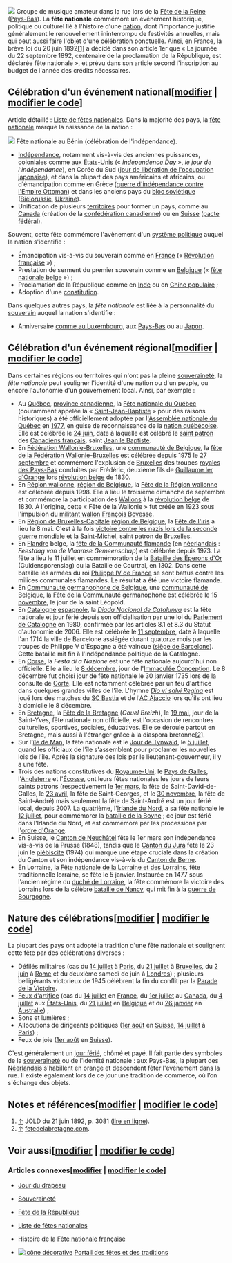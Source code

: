 [![](//upload.wikimedia.org/wikipedia/commons/thumb/0/03/DirkvdM_koninginnedag_3.jpg/250px-DirkvdM_koninginnedag_3.jpg)](/wiki/Fichier:DirkvdM_koninginnedag_3.jpg) Groupe de musique amateur dans la rue lors de la [Fête de la Reine](/wiki/F%C3%AAte_du_Roi_(Pays-Bas) "Fête du Roi (Pays-Bas)") ([Pays-Bas](/wiki/Pays-Bas "Pays-Bas")).
La **fête nationale** commémore un événement historique, politique ou culturel lié à l'histoire d'une [nation](/wiki/Nation "Nation"), dont l'importance justifie généralement le renouvellement ininterrompu de festivités annuelles, mais qui peut aussi faire l'objet d'une célébration ponctuelle. Ainsi, en France, la brève loi du 20 juin 1892[[1]](#cite_note-1) a décidé dans son article 1er que « La journée du 22 septembre 1892, centenaire de la proclamation de la République, est déclarée fête nationale », et prévu dans son article second l'inscription au budget de l'année des crédits nécessaires.




## Célébration d'un événement national[[modifier](/w/index.php?title=F%C3%AAte_nationale&veaction=edit&section=1 "Modifier la section : Célébration d'un événement national") | [modifier le code](/w/index.php?title=F%C3%AAte_nationale&action=edit&section=1 "Modifier la section : Célébration d'un événement national")]


Article détaillé : [Liste de fêtes nationales](/wiki/Liste_de_f%C3%AAtes_nationales "Liste de fêtes nationales").
Dans la majorité des pays, la [fête nationale](/wiki/Liste_de_f%C3%AAtes_nationales "Liste de fêtes nationales") marque la naissance de la nation :



[![](//upload.wikimedia.org/wikipedia/commons/thumb/3/33/DEGAN_Gabin_%28motorized_parade%29.jpg/220px-DEGAN_Gabin_%28motorized_parade%29.jpg)](/wiki/Fichier:DEGAN_Gabin_(motorized_parade).jpg) Fête nationale au Bénin (célébration de l'indépendance).
* [Indépendance](/wiki/Ind%C3%A9pendance_(politique) "Indépendance (politique)"), notamment vis-à-vis des anciennes puissances, coloniales comme aux [États-Unis](/wiki/%C3%89tats-Unis "États-Unis") (« *[Independence Day](/wiki/Jour_de_l%27Ind%C3%A9pendance_(%C3%89tats-Unis) "Jour de l'Indépendance (États-Unis)")* », *le jour de l'indépendance*), en Corée du Sud ([jour de libération de l'occupation japonaise](/wiki/Journ%C3%A9e_nationale_de_la_lib%C3%A9ration_de_Cor%C3%A9e "Journée nationale de la libération de Corée")), et dans la plupart des pays américains et africains, ou d'émancipation comme en Grèce ([guerre d'indépendance contre l'Empire Ottoman](/wiki/F%C3%AAte_nationale_de_la_Gr%C3%A8ce "Fête nationale de la Grèce")) et dans les anciens pays du [bloc soviétique](/wiki/Bloc_de_l%27Est "Bloc de l'Est") ([Biélorussie](/wiki/Bi%C3%A9lorussie "Biélorussie"), [Ukraine](/wiki/Ukraine "Ukraine")).
* Unification de plusieurs [territoires](/wiki/Territoire "Territoire") pour former un pays, comme au [Canada](/wiki/Canada "Canada") (création de la [confédération canadienne](/wiki/Conf%C3%A9d%C3%A9ration_canadienne "Confédération canadienne")) ou en [Suisse](/wiki/Suisse "Suisse") ([pacte fédéral](/wiki/Pacte_f%C3%A9d%C3%A9ral "Pacte fédéral")).


Souvent, cette fête commémore l'avènement d'un [système politique](/wiki/Syst%C3%A8me_politique "Système politique") auquel la nation s'identifie :



* Émancipation vis-à-vis du souverain comme en [France](/wiki/France "France") (« [Révolution française](/wiki/R%C3%A9volution_fran%C3%A7aise "Révolution française") ») ;
* Prestation de serment du premier souverain comme en [Belgique](/wiki/Belgique "Belgique") (« [fête nationale belge](/wiki/F%C3%AAte_nationale_belge "Fête nationale belge") ») ;
* Proclamation de la République comme en [Inde](/wiki/Inde "Inde") ou en [Chine populaire](/wiki/R%C3%A9publique_populaire_de_Chine "République populaire de Chine") ;
* Adoption d'une [constitution](/wiki/Constitution "Constitution").


Dans quelques autres pays, la *fête nationale* est liée à la personnalité du [souverain](/wiki/Monarque "Monarque") auquel la nation s'identifie : 



* Anniversaire [comme au Luxembourg](/wiki/F%C3%AAte_nationale_du_Luxembourg "Fête nationale du Luxembourg"), aux [Pays-Bas](/wiki/F%C3%AAte_du_Roi_(Pays-Bas) "Fête du Roi (Pays-Bas)") ou au [Japon](/wiki/F%C3%AAte_nationale_du_Japon "Fête nationale du Japon").


## Célébration d'un événement régional[[modifier](/w/index.php?title=F%C3%AAte_nationale&veaction=edit&section=2 "Modifier la section : Célébration d'un événement régional") | [modifier le code](/w/index.php?title=F%C3%AAte_nationale&action=edit&section=2 "Modifier la section : Célébration d'un événement régional")]


Dans certaines régions ou territoires qui n'ont pas la pleine [souveraineté](/wiki/Souverainet%C3%A9 "Souveraineté"), la *fête nationale* peut souligner l'identité d'une nation ou d'un peuple, ou encore l'autonomie d'un gouvernement local. Ainsi, par exemple :



* Au [Québec](/wiki/Qu%C3%A9bec "Québec"), [province canadienne](/wiki/Provinces_et_territoires_du_Canada "Provinces et territoires du Canada"), la [Fête nationale du Québec](/wiki/F%C3%AAte_nationale_du_Qu%C3%A9bec "Fête nationale du Québec") (couramment appelée la « [Saint-Jean-Baptiste](/wiki/F%C3%AAte_de_la_Saint-Jean "Fête de la Saint-Jean") » pour des raisons historiques) a été officiellement adoptée par l'[Assemblée nationale du Québec](/wiki/Assembl%C3%A9e_nationale_du_Qu%C3%A9bec "Assemblée nationale du Québec") en [1977](/wiki/1977_au_Qu%C3%A9bec "1977 au Québec"), en guise de reconnaissance de la [nation québécoise](/wiki/Qu%C3%A9bec "Québec"). Elle est célébrée le [24 juin](/wiki/24_juin "24 juin"), date à laquelle est célébré le [saint patron](/wiki/Saint_patron "Saint patron") des [Canadiens français](/wiki/Canadiens_fran%C3%A7ais "Canadiens français"), saint [Jean le Baptiste](/wiki/Jean_le_Baptiste "Jean le Baptiste").
* En [Fédération Wallonie-Bruxelles](/wiki/F%C3%A9d%C3%A9ration_Wallonie-Bruxelles "Fédération Wallonie-Bruxelles"), une [communauté de Belgique](/wiki/Communaut%C3%A9s_de_Belgique "Communautés de Belgique"), la [fête de la Fédération Wallonie-Bruxelles](/wiki/F%C3%AAte_de_la_F%C3%A9d%C3%A9ration_Wallonie-Bruxelles "Fête de la Fédération Wallonie-Bruxelles") est célébrée depuis 1975 le [27 septembre](/wiki/27_septembre "27 septembre") et commémore l'explusion de [Bruxelles](/wiki/Bruxelles "Bruxelles") des troupes [royales des Pays-Bas](/wiki/Royaume_des_Pays-Bas_(1815-1830) "Royaume des Pays-Bas (1815-1830)") conduites par Frédéric, deuxième fils de [Guillaume Ier d'Orange](/wiki/Guillaume_Ier_des_Pays-Bas "Guillaume Ier des Pays-Bas") lors [révolution belge](/wiki/R%C3%A9volution_belge "Révolution belge") de 1830.
* En [Région wallonne](/wiki/R%C3%A9gion_wallonne "Région wallonne"), [région de Belgique](/wiki/R%C3%A9gions_de_Belgique "Régions de Belgique"), la [Fête de la Région wallonne](/wiki/F%C3%AAte_de_la_R%C3%A9gion_wallonne "Fête de la Région wallonne") est célébrée depuis 1998. Elle a lieu le troisième dimanche de septembre et commémore la participation des [Wallons](/wiki/Wallons "Wallons") à la [révolution belge](/wiki/R%C3%A9volution_belge "Révolution belge") de 1830. À l'origine, cette « Fête de la Wallonie » fut créée en 1923 sous l'impulsion du [militant wallon](/wiki/Mouvement_wallon "Mouvement wallon") [François Bovesse](/wiki/Fran%C3%A7ois_Bovesse "François Bovesse").
* En [Région de Bruxelles-Capitale](/wiki/R%C3%A9gion_de_Bruxelles-Capitale "Région de Bruxelles-Capitale") [région de Belgique](/wiki/R%C3%A9gions_de_Belgique "Régions de Belgique"), la [Fête de l'iris](/wiki/F%C3%AAte_de_l%27Iris_(Bruxelles) "Fête de l'Iris (Bruxelles)") a lieu le 8 mai. C'est à la fois [victoire contre les nazis lors de la seconde guerre mondiale](/wiki/Actes_de_capitulation_du_Troisi%C3%A8me_Reich "Actes de capitulation du Troisième Reich") et la [Saint-Michel](/wiki/Michel_(archange) "Michel (archange)"), saint patron de Bruxelles.
* En [Flandre](/wiki/Flandre_(Belgique) "Flandre (Belgique)") belge, la [fête de la Communauté flamande](/wiki/F%C3%AAte_de_la_Communaut%C3%A9_flamande "Fête de la Communauté flamande") (en [néerlandais](/wiki/N%C3%A9erlandais "Néerlandais") : *Feestdag van de Vlaamse Gemeenschap*) est célébrée depuis 1973. La fête a lieu le 11 juillet en commémoration de la [Bataille des Éperons d'Or](/wiki/Bataille_des_%C3%89perons_d%27Or "Bataille des Éperons d'Or") (Guldensporenslag) ou la Bataille de Courtrai, en 1302. Dans cette bataille les armées du roi [Philippe IV de France](/wiki/Philippe_IV_de_France "Philippe IV de France") se sont battus contre les milices communales flamandes. Le résultat a été une victoire flamande.
* En [Communauté germanophone de Belgique](/wiki/Communaut%C3%A9_germanophone_de_Belgique "Communauté germanophone de Belgique"), une [communauté de Belgique](/wiki/Communaut%C3%A9s_de_Belgique "Communautés de Belgique"), la [Fête de la Communauté germanophone](/wiki/F%C3%AAte_de_la_Communaut%C3%A9_germanophone "Fête de la Communauté germanophone") est célébrée le [15 novembre](/wiki/15_novembre "15 novembre"), le jour de la saint Léopold.
* En [Catalogne](/wiki/Catalogne "Catalogne") [espagnole](/wiki/Espagne "Espagne"), la *[Diada Nacional de Catalunya](/wiki/F%C3%AAte_nationale_de_la_Catalogne "Fête nationale de la Catalogne")* est la fête nationale et jour férié depuis son officialisation par une loi du [Parlement de Catalogne](/wiki/Parlement_de_Catalogne "Parlement de Catalogne") en 1980, confirmée par les articles 8.1 et 8.3 du Statut d'autonomie de 2006. Elle est célébrée le [11 septembre](/wiki/11_septembre "11 septembre"), date à laquelle l'an 1714 la ville de Barcelone assiégée durant quatorze mois par les troupes de Philippe V d'Espagne a été vaincue ([siège de Barcelone](/wiki/Si%C3%A8ge_de_Barcelone_(1713-1714) "Siège de Barcelone (1713-1714)")). Cette bataille mit fin à l'indépendance politique de la Catalogne.
* En [Corse](/wiki/Corse "Corse"), la *Festa di a Nazione* est une fête nationale aujourd'hui non officielle. Elle a lieu le [8 décembre](/wiki/8_d%C3%A9cembre "8 décembre"), jour de l'[Immaculée Conception](/wiki/Immacul%C3%A9e_Conception "Immaculée Conception"). Le 8 décembre fut choisi jour de fête nationale le 30 janvier 1735 lors de la consulte de [Corte](/wiki/Corte "Corte"). Elle est notamment célébrée par un feu d'artifice dans quelques grandes villes de l'île. L'hymne *[Dio vi salvi Regina](/wiki/Dio_vi_salvi_Regina "Dio vi salvi Regina")* est joué lors des matches du [SC Bastia](/wiki/SC_Bastia "SC Bastia") et de l'[AC Ajaccio](/wiki/AC_Ajaccio "AC Ajaccio") lors qu'ils ont lieu à domicile le 8 décembre.
* En [Bretagne](/wiki/Bretagne "Bretagne"), la [Fête de la Bretagne](/wiki/F%C3%AAte_de_la_Bretagne "Fête de la Bretagne") (*Gouel Breizh*), le [19 mai](/wiki/19_mai "19 mai"), jour de la Saint-Yves, fête nationale non officielle, est l'occasion de rencontres culturelles, sportives, sociales, éducatives. Elle se déroule partout en Bretagne, mais aussi à l'étranger grâce à la diaspora bretonne[[2]](#cite_note-2).
* Sur l'[île de Man](/wiki/%C3%8Ele_de_Man "Île de Man"), la fête nationale est le [Jour de Tynwald](/wiki/Tynwald_Day "Tynwald Day"), le [5 juillet](/wiki/5_juillet "5 juillet"), quand les officiaux de l'île s'assemblent pour proclamer les nouvelles lois de l'île. Après la signature des lois par le lieutenant-gouverneur, il y a une fête.
* Trois des nations constitutives du [Royaume-Uni](/wiki/Royaume-Uni "Royaume-Uni"), le [Pays de Galles](/wiki/Pays_de_Galles "Pays de Galles"), l'[Angleterre](/wiki/Angleterre "Angleterre") et l'[Écosse](/wiki/%C3%89cosse "Écosse"), ont leurs fêtes nationales les jours de leurs saints patrons (respectivement le [1er mars](/wiki/1er_mars "1er mars"), la fête de Saint-David-de-Galles, le [23 avril](/wiki/23_avril "23 avril"), la fête de Saint-Georges, et le [30 novembre](/wiki/30_novembre "30 novembre"), la fête de Saint-André) mais seulement la fête de Saint-André est un jour férié local, depuis 2007. La quatrième, l'[Irlande du Nord](/wiki/Irlande_du_Nord "Irlande du Nord"), a sa fête nationale le [12 juillet](/wiki/12_juillet "12 juillet"), pour commémorer la [bataille de la Boyne](/wiki/Bataille_de_la_Boyne "Bataille de la Boyne") ; ce jour est férié dans l'Irlande du Nord, et est commémoré par les processions par l'[ordre d'Orange](/wiki/Ordre_d%27Orange_(1795) "Ordre d'Orange (1795)").
* En Suisse, le [Canton de Neuchâtel](/wiki/Canton_de_Neuch%C3%A2tel "Canton de Neuchâtel") fête le 1er mars son indépendance vis-à-vis de la Prusse (1848), tandis que le [Canton du Jura](/wiki/Canton_du_Jura "Canton du Jura") fête le 23 juin le [plébiscite](/wiki/Pl%C3%A9biscite_jurassien "Plébiscite jurassien") (1974) qui marque une étape cruciale dans la création du Canton et son indépendance vis-à-vis du [Canton de Berne](/wiki/Canton_de_Berne "Canton de Berne").
* En Lorraine, la [Fête nationale de la Lorraine et des Lorrains](/wiki/F%C3%AAte_nationale_de_la_Lorraine "Fête nationale de la Lorraine"), fête traditionnelle lorraine, se fête le 5 janvier. Instaurée en 1477 sous l’ancien régime du [duché de Lorraine](/wiki/Duch%C3%A9_de_Lorraine "Duché de Lorraine"), la fête commémore la victoire des Lorrains lors de la célèbre [bataille de Nancy](/wiki/Bataille_de_Nancy "Bataille de Nancy"), qui mit fin à la [guerre de Bourgogne](/wiki/Guerres_de_Bourgogne "Guerres de Bourgogne").


## Nature des célébrations[[modifier](/w/index.php?title=F%C3%AAte_nationale&veaction=edit&section=3 "Modifier la section : Nature des célébrations") | [modifier le code](/w/index.php?title=F%C3%AAte_nationale&action=edit&section=3 "Modifier la section : Nature des célébrations")]


La plupart des pays ont adopté la tradition d'une fête nationale et soulignent cette fête par des célébrations diverses :



* Défilés militaires (cas du [14 juillet](/wiki/14_juillet "14 juillet") à [Paris](/wiki/Paris "Paris"), du [21 juillet](/wiki/21_juillet "21 juillet") à [Bruxelles](/wiki/Bruxelles "Bruxelles"), du [2 juin](/wiki/2_juin "2 juin") à [Rome](/wiki/Rome "Rome") et du deuxième samedi de juin à [Londres](/wiki/Londres "Londres")) ; plusieurs belligérants victorieux de 1945 célèbrent la fin du conflit par la [Parade de la Victoire](/wiki/Parade_de_la_Victoire "Parade de la Victoire").
* [Feux d'artifice](/wiki/Feu_d%27artifice "Feu d'artifice") (cas du [14 juillet](/wiki/14_juillet "14 juillet") en [France](/wiki/France "France"), du [1er juillet](/wiki/1er_juillet "1er juillet") au [Canada](/wiki/Canada "Canada"), du [4 juillet](/wiki/4_juillet "4 juillet") aux [États-Unis](/wiki/%C3%89tats-Unis "États-Unis"), du [21 juillet](/wiki/21_juillet "21 juillet") en [Belgique](/wiki/Belgique "Belgique") et du [26 janvier](/wiki/26_janvier "26 janvier") en [Australie](/wiki/Australie "Australie")) ;
* Sons et lumières ;
* Allocutions de dirigeants politiques ([1er août](/wiki/1er_ao%C3%BBt "1er août") en [Suisse](/wiki/Suisse "Suisse"), [14 juillet](/wiki/14_juillet "14 juillet") à [Paris](/wiki/Paris "Paris")) ;
* Feux de joie ([1er août](/wiki/1er_ao%C3%BBt "1er août") en [Suisse](/wiki/Suisse "Suisse")).


C'est généralement un [jour férié](/wiki/Jour_f%C3%A9ri%C3%A9 "Jour férié"), chômé et payé. Il fait partie des symboles de la [souveraineté](/wiki/Souverainet%C3%A9 "Souveraineté") ou de l'identité nationale : aux Pays-Bas, la plupart des [Néerlandais](/wiki/N%C3%A9erlandais_(peuple) "Néerlandais (peuple)") s'habillent en orange et descendent fêter l'événement dans la rue. Il existe également lors de ce jour une tradition de commerce, où l’on s'échange des objets.



## Notes et références[[modifier](/w/index.php?title=F%C3%AAte_nationale&veaction=edit&section=4 "Modifier la section : Notes et références") | [modifier le code](/w/index.php?title=F%C3%AAte_nationale&action=edit&section=4 "Modifier la section : Notes et références")]


1. [↑](#cite_ref-1) JOLD du 21 juin 1892, p. 3081 ([lire en ligne](https://gallica.bnf.fr/ark:/12148/bpt6k6258691f/f1.image.r=%22centenaire%20de%20la%20proclamation%20de%20la%20R%C3%A9publique%22?rk=236052;4)).
2. [↑](#cite_ref-2) [fetedelabretagne.com](http://www.fetedelabretagne.com/internet/jcms/preprod_64028/accueil?lg=br&idPortlet=preprod_64109#ancrepreprod_64109).


## Voir aussi[[modifier](/w/index.php?title=F%C3%AAte_nationale&veaction=edit&section=5 "Modifier la section : Voir aussi") | [modifier le code](/w/index.php?title=F%C3%AAte_nationale&action=edit&section=5 "Modifier la section : Voir aussi")]


### Articles connexes[[modifier](/w/index.php?title=F%C3%AAte_nationale&veaction=edit&section=6 "Modifier la section : Articles connexes") | [modifier le code](/w/index.php?title=F%C3%AAte_nationale&action=edit&section=6 "Modifier la section : Articles connexes")]


* [Jour du drapeau](/wiki/Jour_du_drapeau "Jour du drapeau")
* [Souveraineté](/wiki/Souverainet%C3%A9 "Souveraineté")
* [Fête de la République](/wiki/F%C3%AAte_de_la_R%C3%A9publique "Fête de la République")
* [Liste de fêtes nationales](/wiki/Liste_de_f%C3%AAtes_nationales "Liste de fêtes nationales")
* Histoire de la [Fête nationale française](/wiki/F%C3%AAte_nationale_fran%C3%A7aise "Fête nationale française")


* [![icône décorative](//upload.wikimedia.org/wikipedia/commons/thumb/c/cd/Circle-icons-calendar.svg/24px-Circle-icons-calendar.svg.png)](/wiki/Portail:F%C3%AAtes_et_traditions "Portail des fêtes et des traditions") [Portail des fêtes et des traditions](/wiki/Portail:F%C3%AAtes_et_traditions "Portail:Fêtes et traditions")





